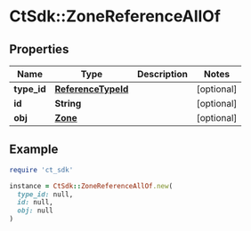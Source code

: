 # CtSdk::ZoneReferenceAllOf

## Properties

| Name | Type | Description | Notes |
| ---- | ---- | ----------- | ----- |
| **type_id** | [**ReferenceTypeId**](ReferenceTypeId.md) |  | [optional] |
| **id** | **String** |  | [optional] |
| **obj** | [**Zone**](Zone.md) |  | [optional] |

## Example

```ruby
require 'ct_sdk'

instance = CtSdk::ZoneReferenceAllOf.new(
  type_id: null,
  id: null,
  obj: null
)
```

